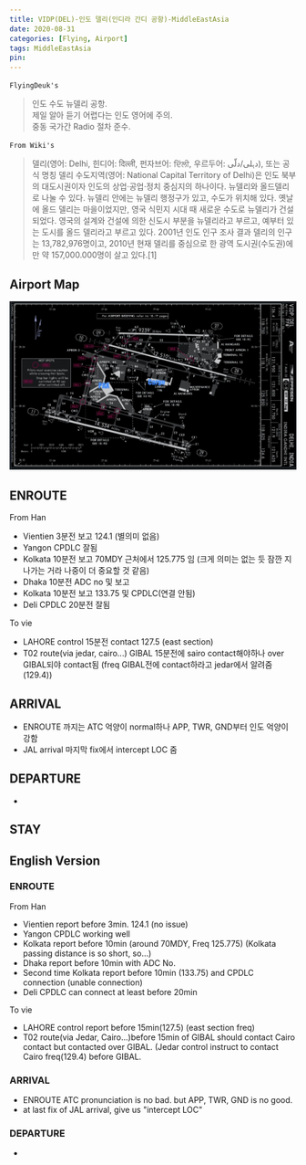```yaml
---
title: VIDP(DEL)-인도 델리(인디라 간디 공항)-MiddleEastAsia
date: 2020-08-31
categories: [Flying, Airport]
tags: MiddleEastAsia
pin:
---
```


`FlyingDeuk's`
>인도 수도 뉴델리 공항. <br>
제일 알아 듣기 어렵다는 인도 영어에 주의.<br>
중동 국가간 Radio 절차 준수.

`From Wiki's`
>델리(영어: Delhi, 힌디어: दिल्ली, 펀자브어: ਦਿੱਲੀ, 우르두어: دہلی/دلّی), 또는 공식 명칭 델리 수도지역(영어: National Capital Territory of Delhi)은 인도 북부의 대도시권이자 인도의 상업·공업·정치 중심지의 하나이다. 뉴델리와 올드델리로 나눌 수 있다. 뉴델리 안에는 뉴델리 행정구가 있고, 수도가 위치해 있다. 옛날에 올드 델리는 마을이었지만, 영국 식민지 시대 때 새로운 수도로 뉴델리가 건설되었다. 영국의 설계와 건설에 의한 신도시 부분을 뉴델리라고 부르고, 예부터 있는 도시를 올드 델리라고 부르고 있다. 2001년 인도 인구 조사 결과 델리의 인구는 13,782,976명이고, 2010년 현재 델리를 중심으로 한 광역 도시권(수도권)에만 약 157,000.000명이 살고 있다.[1]

## Airport Map
![del](/img/flying/airport/del_ap.jpg)

## ENROUTE
From Han
- Vientien 3분전 보고 124.1 (별의미 없음) <br>
- Yangon CPDLC 잘됨 <br>
- Kolkata 10분전 보고 70MDY 근처에서 125.775 임 (크게 의미는 없는 듯 잠깐 지나가는 거라 나중이 더 중요할 것 같음) <br>
- Dhaka 10분전 ADC no 및 보고 <br>
- Kolkata 10분전 보고 133.75 및 CPDLC(연결 안됨) <br>
- Deli CPDLC 20분전 잘됨 <br>

To vie
- LAHORE control 15분전 contact 127.5 (east section)<br>
- T02 route(via jedar, cairo...) GIBAL 15분전에 sairo contact해야하나 over GIBAL되야 contact됨 (freq GIBAL전에 contact하라고 jedar에서 알려줌 (129.4))


## ARRIVAL
- ENROUTE 까지는 ATC 억양이 normal하나 APP, TWR, GND부터 인도 억양이 강함
- JAL arrival 마지막 fix에서 intercept LOC 줌



## DEPARTURE
-


## STAY


## English Version

### ENROUTE
From Han
- Vientien report before 3min. 124.1 (no issue)
- Yangon CPDLC working well
- Kolkata report before 10min (around 70MDY, Freq 125.775) (Kolkata passing distance is so short, so...)
- Dhaka report before 10min with ADC No.
- Second time Kolkata report before 10min (133.75) and CPDLC connection (unable connection)
- Deli CPDLC can connect at least before 20min

To vie
- LAHORE control report before 15min(127.5) (east section freq)
- T02 route(via Jedar, Cairo...)before 15min of GIBAL should contact Cairo contact but contacted over GIBAL. (Jedar control instruct to contact Cairo freq(129.4) before GIBAL.


### ARRIVAL
- ENROUTE ATC pronunciation is no bad. but APP, TWR, GND is no good.
- at last fix of JAL arrival, give us "intercept LOC"



### DEPARTURE
-
